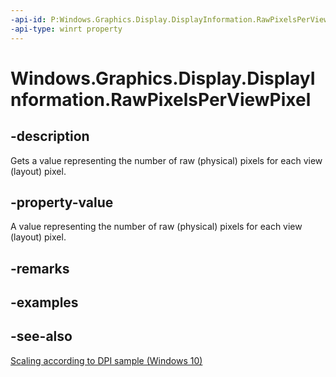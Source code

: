 ```yaml
---
-api-id: P:Windows.Graphics.Display.DisplayInformation.RawPixelsPerViewPixel
-api-type: winrt property
---
```


<!-- Property syntax
public double RawPixelsPerViewPixel { get; }
-->

# Windows.Graphics.Display.DisplayInformation.RawPixelsPerViewPixel

## -description
Gets a value representing the number of raw (physical) pixels for each view (layout) pixel.

## -property-value
A value representing the number of raw (physical) pixels for each view (layout) pixel.

## -remarks

## -examples

## -see-also
[Scaling according to DPI sample (Windows 10)](https://github.com/Microsoft/Windows-universal-samples/tree/master/Samples/DpiScaling)
